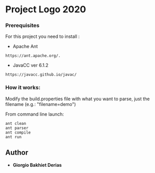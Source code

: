 # Project Logo 2020 


### Prerequisites

For this project you need to install : 
- Apache Ant
```
https://ant.apache.org/.
```
- JavaCC ver 6.1.2
```
https://javacc.github.io/javac/
```


### How it works: 

Modify the build.properties file with what you want to parse, just the filename (e.g.: "filename=demo")

From command line launch:
```
ant clean
ant parser
ant compile
ant run
```


## Author

* **Giorgio Bakhiet Derias** 